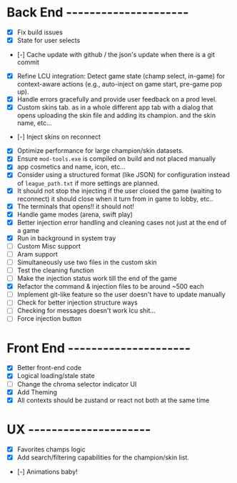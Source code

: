 # Back End ---------------------

- [x] Fix build issues
- [x] State for user selects
- [-] Cache update with github / the json's update when there is a git commit
- [x] Refine LCU integration: Detect game state (champ select, in-game) for context-aware actions (e.g., auto-inject on game start, pre-game pop up).
- [x] Handle errors gracefully and provide user feedback on a prod level.
- [x] Custom skins tab. as in a whole different app tab with a dialog that opens uploading the skin file and adding its champion. and the skin name, etc...
- [-] Inject skins on reconnect

- [x] Optimize performance for large champion/skin datasets.
- [x] Ensure `mod-tools.exe` is compiled on build and not placed manually
- [x] app cosmetics and name, icon, etc...
- [x] Consider using a structured format (like JSON) for configuration instead of `league_path.txt` if more settings are planned.
- [x] It should not stop the injecting if the user closed the game (waiting to reconnect) it should close when it turn from in game to lobby, etc..
- [x] The terminals that opens!! it should not!
- [x] Handle game modes (arena, swift play)
- [x] Better injection error handling and cleaning cases not just at the end of a game
- [x] Run in background in system tray
- [ ] Custom Misc support
- [ ] Aram support
- [ ] Simultaneously use two files in the custom skin
- [ ] Test the cleaning function
- [ ] Make the injection status work till the end of the game
- [x] Refactor the command & injection files to be around ~500 each
- [ ] Implement git-like feature so the user doesn't have to update manually
- [ ] Check for better injection structure ways
- [ ] Checking for messages doesn't work lcu shit...
- [ ] Force injection button

# Front End ---------------------

- [x] Better front-end code
- [x] Logical loading/stale state
- [ ] Change the chroma selector indicator UI
- [x] Add Theming
- [x] All contexts should be zustand or react not both at the same time

# UX ---------------------

- [x] Favorites champs logic
- [x] Add search/filtering capabilities for the champion/skin list.
- [-] Animations baby!

